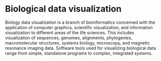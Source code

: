 # Biological data visualization

Biology data visualization is a branch of bioinformatics concerned with the application of computer graphics, scientific visualization, and information visualization to different areas of the life sciences. This includes visualization of sequences, genomes, alignments, phylogenies, macromolecular structures, systems biology, microscopy, and magnetic resonance imaging data. Software tools used for visualizing biological data range from simple, standalone programs to complex, integrated systems. 
